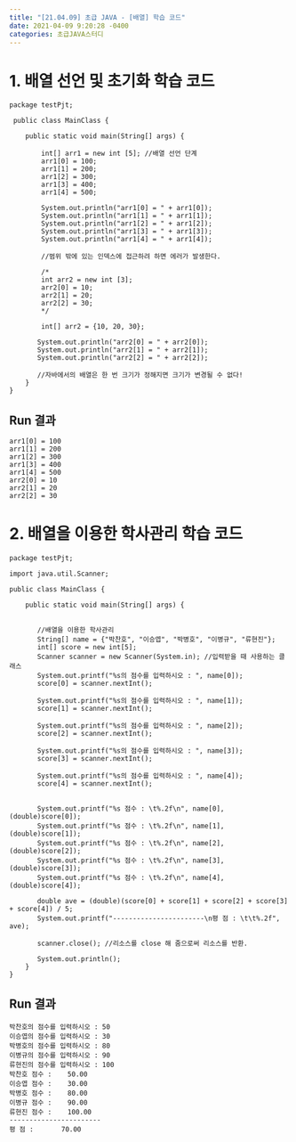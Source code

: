 ```yaml
---
title: "[21.04.09] 초급 JAVA - [배열] 학습 코드"
date: 2021-04-09 9:20:28 -0400
categories: 초급JAVA스터디
---
```


# 1. 배열 선언 및 초기화 학습 코드

	package testPjt;
	
	 public class MainClass {
	
		public static void main(String[] args) {
			
			int[] arr1 = new int [5]; //배열 선언 단계
		    arr1[0] = 100;
		    arr1[1] = 200;
		    arr1[2] = 300;
		    arr1[3] = 400;
		    arr1[4] = 500;
		    
		    System.out.println("arr1[0] = " + arr1[0]);
		    System.out.println("arr1[1] = " + arr1[1]);
		    System.out.println("arr1[2] = " + arr1[2]);
		    System.out.println("arr1[3] = " + arr1[3]);
		    System.out.println("arr1[4] = " + arr1[4]);
		    
		    //범위 밖에 있는 인덱스에 접근하려 하면 에러가 발생한다. 
		    
		    /*
		    int arr2 = new int [3];
		    arr2[0] = 10;
		    arr2[1] = 20;
		    arr2[2] = 30;
		    */
		    
	 	    int[] arr2 = {10, 20, 30};
	 	    
	 	   System.out.println("arr2[0] = " + arr2[0]);
	 	   System.out.println("arr2[1] = " + arr2[1]);
	 	   System.out.println("arr2[2] = " + arr2[2]); 
	 	   
	 	   //자바에서의 배열은 한 번 크기가 정해지면 크기가 변경될 수 없다!
		}
	}


## Run 결과
	arr1[0] = 100
	arr1[1] = 200
	arr1[2] = 300
	arr1[3] = 400
	arr1[4] = 500
	arr2[0] = 10
	arr2[1] = 20
	arr2[2] = 30



# 2. 배열을 이용한 학사관리 학습 코드

	package testPjt;
	
	import java.util.Scanner;
	
	public class MainClass {
	
		public static void main(String[] args) {
	 	   
	 	   
	 	   //배열을 이용한 학사관리
	 	   String[] name = {"박찬호", "이승엽", "박병호", "이병규", "류현진"};
	 	   int[] score = new int[5];
	 	   Scanner scanner = new Scanner(System.in); //입력받을 때 사용하는 클래스 
	 	   System.out.printf("%s의 점수를 입력하시오 : ", name[0]);
	 	   score[0] = scanner.nextInt();
	 	   
	 	   System.out.printf("%s의 점수를 입력하시오 : ", name[1]);
	 	   score[1] = scanner.nextInt();
	 	   
	 	   System.out.printf("%s의 점수를 입력하시오 : ", name[2]);
		   score[2] = scanner.nextInt();
		   
		   System.out.printf("%s의 점수를 입력하시오 : ", name[3]);
	 	   score[3] = scanner.nextInt();
	 	   
	 	   System.out.printf("%s의 점수를 입력하시오 : ", name[4]);
		   score[4] = scanner.nextInt();
	 	   
		   
		   System.out.printf("%s 점수 : \t%.2f\n", name[0], (double)score[0]);
		   System.out.printf("%s 점수 : \t%.2f\n", name[1], (double)score[1]);
		   System.out.printf("%s 점수 : \t%.2f\n", name[2], (double)score[2]);
		   System.out.printf("%s 점수 : \t%.2f\n", name[3], (double)score[3]);
		   System.out.printf("%s 점수 : \t%.2f\n", name[4], (double)score[4]);
		   
		   double ave = (double)(score[0] + score[1] + score[2] + score[3] + score[4]) / 5;
		   System.out.printf("-----------------------\n평 점 : \t\t%.2f", ave);
		   
		   scanner.close(); //리소스를 close 해 줌으로써 리소스를 반환.
		   
		   System.out.println();
		}
	}


## Run 결과
	박찬호의 점수를 입력하시오 : 50
	이승엽의 점수를 입력하시오 : 30
	박병호의 점수를 입력하시오 : 80
	이병규의 점수를 입력하시오 : 90
	류현진의 점수를 입력하시오 : 100
	박찬호 점수 : 	50.00
	이승엽 점수 : 	30.00
	박병호 점수 : 	80.00
	이병규 점수 : 	90.00
	류현진 점수 : 	100.00
	-----------------------
	평 점 : 		70.00
